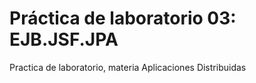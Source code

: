 # Práctica de laboratorio 03: EJB.JSF.JPA
 Practica de laboratorio, materia Aplicaciones Distribuidas
